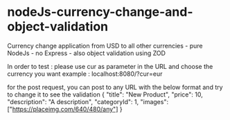# nodeJs-currency-change-and-object-validation
Currency change application from USD to all other currencies - pure NodeJs - no Express - also object validation using ZOD



In order to test : please use cur as parameter in the URL and choose the currency you want 
example : localhost:8080/?cur=eur

for the post request, you can post to any URL with the below format and try to change it to see the validation
{
  "title": "New Product",
  "price": 10,
  "description": "A description",
  "categoryId": 1,
  "images": ["https://placeimg.com/640/480/any"]
}
